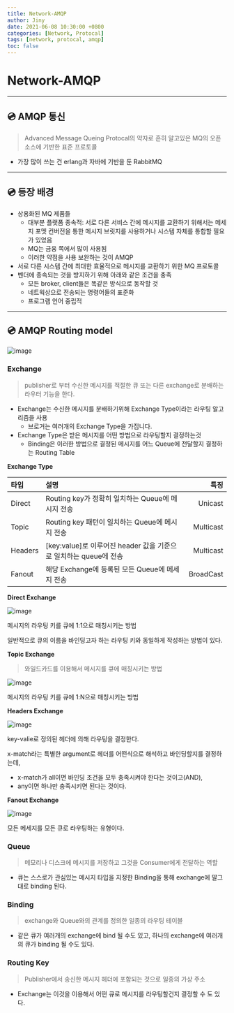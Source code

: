 ```yaml
---
title: Network-AMQP
author: Jiny
date: 2021-06-08 10:30:00 +0800
categories: [Network, Protocal]
tags: [network, protocal, amqp]
toc: false
---
```

 
# Network-AMQP
___

## 💿 **AMQP 통신**

> Advanced Message Queing Protocal의 약자로 흔히 알고있은 MQ의 오픈소스에 기반한 표준 프로토콜

- 가장 많이 쓰는 건 erlang과 자바에 기반을 둔 RabbitMQ
___

## 💿 **등장 배경**

- 상용화된 MQ 제품들
  - 대부분 플랫폼 종속적: 서로 다른 서비스 간에 메시지를 교환하기 위해서는 메세지 포멧 컨버전을 통한 메시지 브릿지를 사용하거나 시스템 자체를 통합할 필요가 있었음
  - MQ는 금융 쪽에서 많이 사용됨
  - 이러한 약점을 사용 보완하는 것이 AMQP
- 서로 다른 시스템 간에 최대한 효율적으로 메시지를 교환하기 위한 MQ 프로토콜
- 벤더에 종속되는 것을 방지하기 위해 아래와 같은 조건을 충족
  - 모든 broker, client들은 똑같은 방식으로 동작할 것
  - 네트웍상으로 전송되는 명령어들의 표준화
  - 프로그램 언어 중립적
___

## 💿 **AMQP Routing model**

![image](https://blog.dudaji.com/assets/rabbitmq/MessageFlow.png)

### **Exchange**

> publisher로 부터 수신한 메시지를 적절한 큐 또는 다른 exchange로 분배하는 라우터 기능을 한다.

- Exchange는 수신한 메시지를 분배하기위해 Exchange Type이라는 라우팅 알고리즘을 사용
  - 브로거는 여러개의 Exchange Type을 가집니다.
- Exchange Type은 받은 메시지를 어떤  방법으로 라우팅할지 결정하는것
  - Binding은 이러한 방법으로 결정된 메시지를 어느 Queue에 전달할지 결정하는 Routing Table

**Exchange Type**

| 타입  |  설명             | 특징 |
|:------|:-----------------|--------:|
| Direct  | Routing key가 정확히 일치하는 Queue에 메시지 전송 | Unicast |
| Topic   | Routing key 패턴이 일치하는 Queue에 메시지 전송   | Multicast |
| Headers | [key:value]로 이루어진 header 값을 기준으로 일치하는 queue에 전송 | Multicast |
| Fanout  | 해당 Exchange에 등록된 모든 Queue에 메세지 전송 | BroadCast |

**Direct Exchange**

![image](https://lostechies.com/content/derekgreer/uploads/2012/03/DirectExchange_thumb1.png)

메시지의 라우팅 키를 큐에 1:1으로 매칭시키는 방법

일반적으로 큐의 이름을 바인딩고자 하는 라우팅 키와 동일하게 작성하는 방법이 있다.

**Topic Exchange**

> 와일드카드를 이용해서 메시지를 큐에 매칭시키는 방법

![image](https://lostechies.com/content/derekgreer/uploads/2012/03/TopicExchange_thumb2.png)

메시지의 라우팅 키를 큐에 1:N으로 매칭시키는 방법

**Headers Exchange**

![image](https://lostechies.com/content/derekgreer/uploads/2012/03/HeadersExchange_thumb2.png)

key-valie로 정의된 헤더에 의해 라우팅을 결정한다.

x-match라는 특별한 argument로 헤더를 어떤식으로 해석하고 바인딩할지를 결정하는데, 
- x-match가 all이면 바인딩 조건을 모두 충족시켜야 한다는 것이고(AND), 
- any이면 하나만 충족시키면 된다는 것이다.

**Fanout Exchange**

![image](https://lostechies.com/content/derekgreer/uploads/2012/03/FanoutExchange_thumb2.png)

모든 메세지를 모든 큐로 라우팅하는 유형이다.

### **Queue**

> 메모리나 디스크에 메시지를 저장하고 그것을 Consumer에게 전달하는 역할

- 큐는 스스로가 관심있는 메시지 타입을 지정한 Binding을 통해 exchange에 말그대로 binding 된다.

### **Binding**

> exchange와 Queue와의 관계를 정의한 일종의 라우팅 테이블

- 같은 큐가 여러개의 exchange에 bind 될 수도 있고, 하나의 exchange에 여러개의 큐가 binding 될 수도 있다.

### **Routing Key**

> Publisher에서 송신한 메시지 헤더에 포함되는 것으로 일종의 가상 주소

- Exchange는 이것을 이용해서 어떤 큐로 메시지를 라우팅할건지 결정할 수 도 있다.

